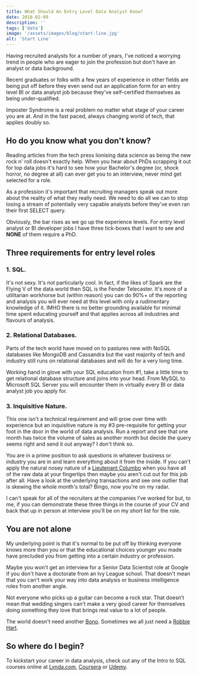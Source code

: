 ```yaml
---
title: What Should An Entry Level Data Analyst Know?
date: 2018-02-09
description: ''
tags: ['data']
image: '/assets/images/blog/start-line.jpg'
alt: 'Start Line'
---
```

Having recruited analysts for a number of years, I've noticed a worrying trend in people who are eager to join the profession but don't have an analyst or data background.

Recent graduates or folks with a few years of experience in other fields are being put off before they even send out an application form for an entry level BI or data analyst job because they've self-certified themselves as being under-qualified.

Imposter Syndrome is a real problem no matter what stage of your career you are at. And in the fast paced, always changing world of tech, that applies doubly so.

## Ho do you know what you don't know?

Reading articles from the tech press lionising data science as being the new rock n' roll doesn't exactly help. When you hear about PhDs scrapping it out for top data jobs it's hard to see how your Bachelor's degree (or, shock horror, no degree at all) can ever get you to an interview, never mind get selected for a role.

As a profession it's important that recruiting managers speak out more about the reality of what they really need. We need to do all we can to stop losing a stream of potentially very capable analysts before they've even ran their first SELECT query.

Obviously, the bar rises as we go up the experience levels. For entry level analyst or BI developer jobs I have three tick-boxes that I want to see and **NONE** of them require a PhD.

## Three requirements for entry level roles

  ### 1. SQL. 
  
  It's not sexy. It's not particularly cool. In fact, if the likes of Spark are the Flying V of the data world then SQL is the Fender Telecaster. It's more of a utilitarian workhorse but (within reason) you can do 90%+ of the reporting and analysis you will ever need at this level with only a rudimentary knowledge of it. IMHO there is no better grounding available for minimal time spent educating yourself and that applies across all industries and flavours of analysis.

  ### 2. Relational Databases.
  
  Parts of the tech world have moved on to pastures new with NoSQL databases like MongoDB and Cassandra but the vast majority of tech and industry still runs on relational databases and will do for a very long time.
  
  Working hand in glove with your SQL education from #1, take a little time to get relational database structure and joins into your head. From MySQL to Microsoft SQL Server you will encounter them in virtually every BI or data analyst job you apply for.

  ### 3. Inquisitive Nature.
  
  This one isn't a technical requirement and will grow over time with experience but an inquisitive nature is my #3 pre-requisite for getting your foot in the door in the world of data analysis. Run a report and see that one month has twice the volume of sales as another month but decide the query seems right and send it out anyway? I don't think so.
  
  You are in a prime position to ask questions in whatever business or industry you are in and learn everything about it from the inside. If you can't apply the natural nosey nature of a [Lieutenant Columbo][1] when you have all of the raw data at your fingertips then maybe you aren't cut out for this job after all. Have a look at the underlying transactions and see one outlier that is skewing the whole month's total? Bingo, now you're on my radar.

I can't speak for all of the recruiters at the companies I&#8217;ve worked for but, to me, if you can demonstrate these three things in the course of your CV and back that up in person at interview you'll be on my short list for the role.

## You are not alone

My underlying point is that it's normal to be put off by thinking everyone knows more than you or that the educational choices younger you made have precluded you from getting into a certain industry or profession.

Maybe you won't get an interview for a Senior Data Scientist role at Google if you don't have a doctorate from an Ivy League school. That doesn't mean that you can't work your way into data analysis or business intelligence roles from another angle.

Not everyone who picks up a guitar can become a rock star. That doesn&#8217;t mean that wedding singers can't make a very good career for themselves doing something they love that brings real value to a lot of people.

The world doesn't need another [Bono][2]. Sometimes we all just need a [Robbie Hart][3].

## So where do I begin?

To kickstart your career in data analysis, check out any of the Intro to SQL courses online at [Lynda.com][4], [Coursera][5] or [Udemy][6].

 [1]: https://en.wikipedia.org/wiki/Columbo_(character)
 [2]: http://www.u2.com/
 [3]: http://www.imdb.com/title/tt0120888/
 [4]: https://www.lynda.com/SQL-tutorials/Learning-SQL-Programming/548044-2.html
 [5]: https://www.coursera.org/learn/intro-sql
 [6]: https://www.udemy.com/the-complete-sql-bootcamp/